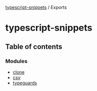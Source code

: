 [typescript-snippets](README.md) / Exports

# typescript-snippets

## Table of contents

### Modules

- [clone](modules/clone.md)
- [csv](modules/csv.md)
- [typeguards](modules/typeguards.md)
